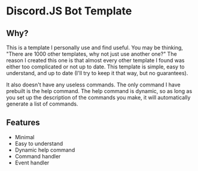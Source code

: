# Discord.JS Bot Template

## Why?

This is a template I personally use and find useful. You may be
thinking, "There are 1000 other templates, why not just use
another one?" The reason I created this one is that almost
every other template I found was either too complicated or
not up to date. This template is simple, easy to understand,
and up to date (I'll try to keep it that way, but no guarantees).

It also doesn't have any useless commands. The only command I
have prebuilt is the help command. The help command is dynamic,
so as long as you set up the description of the commands you make,
it will automatically generate a list of commands.

## Features

- Minimal
- Easy to understand
- Dynamic help command
- Command handler
- Event handler
